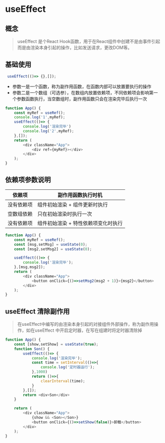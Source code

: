 # useEffect 

## 概念

> useEffect 是个React Hook函数，用于在React组件中创建不是由事件引起而是由渲染本身引起的操作，比如发送请求，更改DOM等。

## 基础使用

```javascript
 useEffect(()=> {},[]);
```

- 参数一是一个函数，称为副作用函数，在函数内部可以放置要执行的操作
- 参数二是一个数组（可选参），在数组内放置依赖项，不同依赖项会影响第一个参数函数执行，当空数组时，副作用函数只会在渲染完毕后执行一次

```javascript
function App() {
    const myRef = useRef();
    console.log('1',myRef);
    useEffect(()=> {
        console.log('渲染完毕')
        console.log('2',myRef);
    },[]);
    return (
        <div className="App">
            <div ref={myRef}></div>
        </div>
    );
}
```

## 依赖项参数说明


| 依赖项   | 副作用函数执行时机           |
|-------|---------------------|
| 没有依赖项 | 组件初始渲染 + 组件更新时执行    |
| 空数组依赖 | 只在初始渲染时执行一次         |
| 没有依赖项 | 组件初始渲染 + 特性依赖项变化时执行 |

```javascript
function App() {
    const myRef = useRef();
    const [msg,setMsg] = useState(0);
    const [msg2,setMsg2] = useState(0);

    useEffect(()=> {
        console.log('渲染完毕');
    },[msg,msg2]);
    return (
        <div className="App">
            <button onClick={()=>setMsg2(msg2 + 1)}>{msg2}</button>
        </div>
    );
}
```


## useEffect 清除副作用

> 在useEffect中编写的由渲染本身引起的对接组件外部操作，称为副作用操作，如在useEffect 中开启定时器，在写在组建时将定时器清除掉

```javascript
function App() {
    const [show,setShow] = useState(true);
    function Son() {
        useEffect(()=> {
            console.log('渲染完毕');
            const time = setInterval(()=>{
                console.log('定时器运行');
            },1000)
            return ()=>{
                clearInterval(time);
            }
        },[]);
        return <div>Son</div>
    }

    return (
        <div className="App">
            {show && <Son></Son>}
            <button onClick={()=>setShow(false)}>卸载</button>
        </div>
    );
}
```